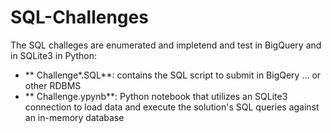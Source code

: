 # SQL-Challenges

The SQL challeges are enumerated and impletend and test in BigQuery and in SQLite3 in Python:
- ** Challenge*.SQL**: contains the SQL script to submit in BigQery ... or other RDBMS
- ** Challenge.ypynb**: Python notebook that utilizes an SQLite3 connection to load data and execute the solution's SQL queries against an in-memory database
